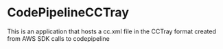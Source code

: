 # CodePipelineCCTray
This is an application that hosts a cc.xml file in the CCTray format created from AWS SDK calls to codepipeline
